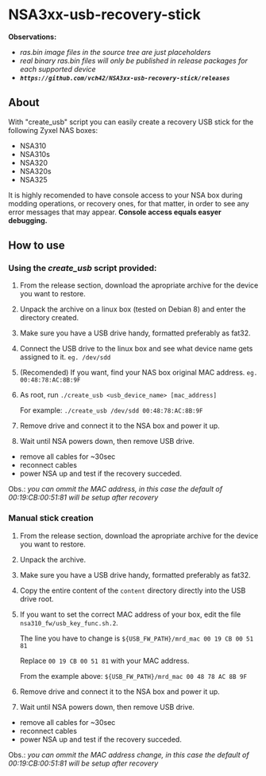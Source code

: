 # NSA3xx-usb-recovery-stick
**Observations:**
- *ras.bin image files in the source tree are just placeholders*
- *real binary ras.bin files will only be published in release packages for each supported device*
- __*`https://github.com/vch42/NSA3xx-usb-recovery-stick/releases`*__

## About
With "create_usb" script you can easily create a recovery USB stick for the following Zyxel NAS boxes:
* NSA310
* NSA310s
* NSA320
* NSA320s
* NSA325

It is highly recomended to have console access to your NSA box during modding operations, or recovery ones, for that matter, in order to see any error messages that may appear.
**Console access equals easyer debugging.**

## How to use
### Using the *create_usb* script provided:
1. From the release section, download the apropriate archive for the device you want to restore.
2. Unpack the archive on a linux box (tested on Debian 8) and enter the directory created.
3. Make sure you have a USB drive handy, formatted preferably as fat32.
4. Connect the USB drive to the linux box and see what device name gets assigned to it. `eg. /dev/sdd`
5. (Recomended) If you want, find your NAS box original MAC address. `eg. 00:48:78:AC:8B:9F`
5. As root, run `./create_usb <usb_device_name> [mac_address]`
   
   For example: `./create_usb /dev/sdd 00:48:78:AC:8B:9F`
6. Remove drive and connect it to the NSA box and power it up.
7. Wait until NSA powers down, then remove USB drive.
  - remove all cables for ~30sec
  - reconnect cables
  - power NSA up and test if the recovery succeded.
  
Obs.: *you can ommit the MAC address, in this case the default of 00:19:CB:00:51:81 will be setup after recovery*

### Manual stick creation
1. From the release section, download the apropriate archive for the device you want to restore.
2. Unpack the archive.
3. Make sure you have a USB drive handy, formatted preferably as fat32.
4. Copy the entire content of the `content` directory directly into the USB drive root.
5. If you want to set the correct MAC address of your box, edit the file `nsa310_fw/usb_key_func.sh.2`.

   The line you have to change is `${USB_FW_PATH}/mrd_mac 00 19 CB 00 51 81`
   
   Replace `00 19 CB 00 51 81` with your MAC address.
   
   From the example above: `${USB_FW_PATH}/mrd_mac 00 48 78 AC 8B 9F`
6. Remove drive and connect it to the NSA box and power it up.

7. Wait until NSA powers down, then remove USB drive.
  - remove all cables for ~30sec
  - reconnect cables
  - power NSA up and test if the recovery succeded.

Obs.: *you can ommit the MAC address change, in this case the default of 00:19:CB:00:51:81 will be setup after recovery*
